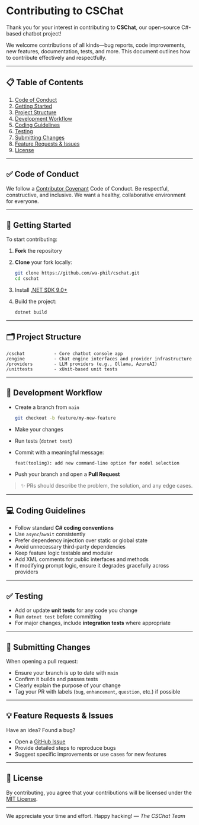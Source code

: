 # Contributing to CSChat

Thank you for your interest in contributing to **CSChat**, our open-source C#-based chatbot project!

We welcome contributions of all kinds—bug reports, code improvements, new features, documentation, tests, and more. This document outlines how to contribute effectively and respectfully.

---

## 📋 Table of Contents

1. [Code of Conduct](#code-of-conduct)
2. [Getting Started](#getting-started)
3. [Project Structure](#project-structure)
4. [Development Workflow](#development-workflow)
5. [Coding Guidelines](#coding-guidelines)
6. [Testing](#testing)
7. [Submitting Changes](#submitting-changes)
8. [Feature Requests & Issues](#feature-requests--issues)
9. [License](#license)

---

## ✅ Code of Conduct

We follow a [Contributor Covenant](https://www.contributor-covenant.org/) Code of Conduct. Be respectful, constructive, and inclusive. We want a healthy, collaborative environment for everyone.

---

## 🚀 Getting Started

To start contributing:

1. **Fork** the repository
2. **Clone** your fork locally:

   ```bash
   git clone https://github.com/wa-phil/cschat.git
   cd cschat
   ```
3. Install [.NET SDK 9.0+](https://dotnet.microsoft.com/download)
4. Build the project:

   ```bash
   dotnet build
   ```

---

## 🗂 Project Structure

```
/cschat           - Core chatbot console app
/engine           - Chat engine interfaces and provider infrastructure
/providers        - LLM providers (e.g., Ollama, AzureAI)
/unittests        - xUnit-based unit tests
```

---

## 🔁 Development Workflow

* Create a branch from `main`

  ```bash
  git checkout -b feature/my-new-feature
  ```
* Make your changes
* Run tests (`dotnet test`)
* Commit with a meaningful message:

  ```
  feat(tooling): add new command-line option for model selection
  ```
* Push your branch and open a **Pull Request**

> ✨ PRs should describe the problem, the solution, and any edge cases.

---

## 💻 Coding Guidelines

* Follow standard **C# coding conventions**
* Use `async`/`await` consistently
* Prefer dependency injection over static or global state
* Avoid unnecessary third-party dependencies
* Keep feature logic testable and modular
* Add XML comments for public interfaces and methods
* If modifying prompt logic, ensure it degrades gracefully across providers

---

## ✅ Testing

* Add or update **unit tests** for any code you change
* Run `dotnet test` before committing
* For major changes, include **integration tests** where appropriate

---

## 📆 Submitting Changes

When opening a pull request:

* Ensure your branch is up to date with `main`
* Confirm it builds and passes tests
* Clearly explain the purpose of your change
* Tag your PR with labels (`bug`, `enhancement`, `question`, etc.) if possible

---

## 💡 Feature Requests & Issues

Have an idea? Found a bug?

* Open a [GitHub Issue](https://github.com/YOUR-ORG-NAME/cschat/issues)
* Provide detailed steps to reproduce bugs
* Suggest specific improvements or use cases for new features

---

## 📜 License

By contributing, you agree that your contributions will be licensed under the [MIT License](LICENSE).

---

We appreciate your time and effort. Happy hacking!
— *The CSChat Team*
